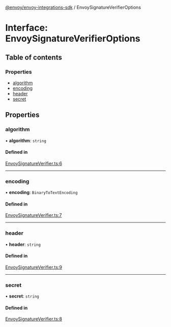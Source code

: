 [@envoy/envoy-integrations-sdk](../README.md) / EnvoySignatureVerifierOptions

# Interface: EnvoySignatureVerifierOptions

## Table of contents

### Properties

- [algorithm](envoysignatureverifieroptions.md#algorithm)
- [encoding](envoysignatureverifieroptions.md#encoding)
- [header](envoysignatureverifieroptions.md#header)
- [secret](envoysignatureverifieroptions.md#secret)

## Properties

### algorithm

• **algorithm**: `string`

#### Defined in

[EnvoySignatureVerifier.ts:6](https://github.com/envoy/envoy-integrations-sdk-nodejs/blob/a7d8339/src/EnvoySignatureVerifier.ts#L6)

___

### encoding

• **encoding**: `BinaryToTextEncoding`

#### Defined in

[EnvoySignatureVerifier.ts:7](https://github.com/envoy/envoy-integrations-sdk-nodejs/blob/a7d8339/src/EnvoySignatureVerifier.ts#L7)

___

### header

• **header**: `string`

#### Defined in

[EnvoySignatureVerifier.ts:9](https://github.com/envoy/envoy-integrations-sdk-nodejs/blob/a7d8339/src/EnvoySignatureVerifier.ts#L9)

___

### secret

• **secret**: `string`

#### Defined in

[EnvoySignatureVerifier.ts:8](https://github.com/envoy/envoy-integrations-sdk-nodejs/blob/a7d8339/src/EnvoySignatureVerifier.ts#L8)
